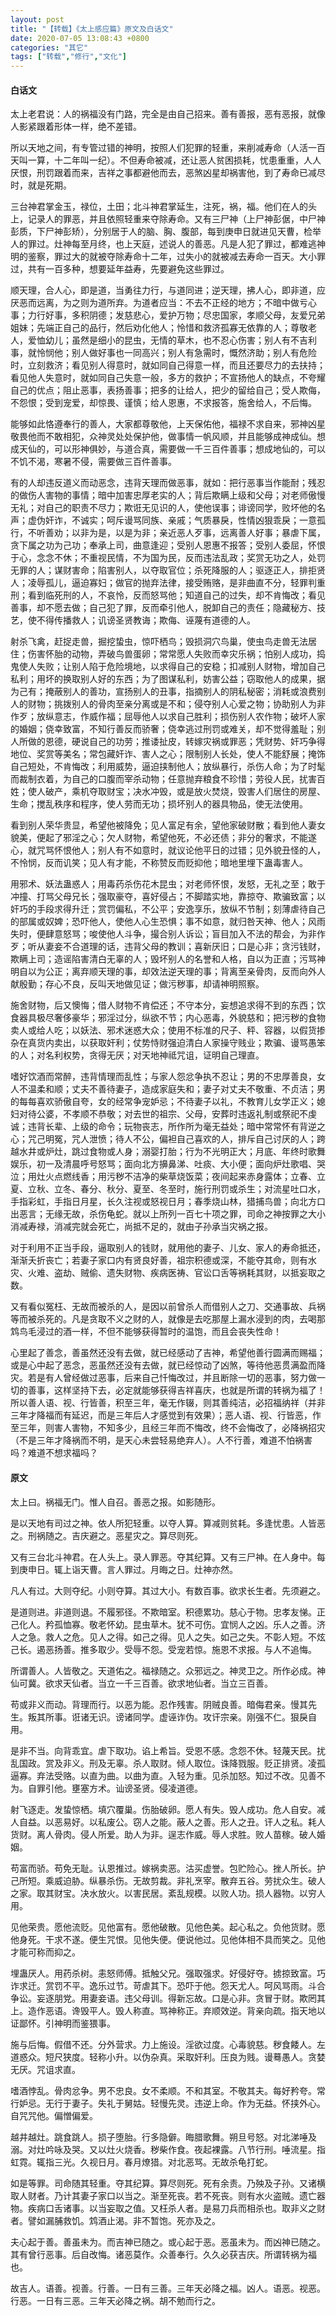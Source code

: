 ```yaml
---
layout: post
title: "【转载】《太上感应篇》原文及白话文"
date: 2020-07-05 13:08:43 +0800
categories: "其它"
tags: ["转载","修行","文化"]
---
```

#### 白话文

太上老君说：人的祸福没有门路，完全是由自己招来。善有善报，恶有恶报，就像人影紧跟着形体一样，绝不差错。

所以天地之间，有专管过错的神明，按照人们犯罪的轻重，来削减寿命（人活一百天叫一算，十二年叫一纪）。不但寿命被减，还让恶人贫困损耗，忧患重重，人人厌恨，刑罚跟着而来，吉祥之事都避他而去，恶煞凶星却祸害他，到了寿命已减尽时，就是死期。

三台神君掌金玉，禄位，土田；北斗神君掌延生，注死，祸，福。他们在人的头上，记录人的罪恶，并且依照轻重来夺除寿命。又有三尸神（上尸神彭倨，中尸神彭质，下尸神彭矫），分别居于人的脑、胸、腹部，每到庚申日就进见天曹，检举人的罪过。灶神每至月终，也上天庭，述说人的善恶。凡是人犯了罪过，都难逃神明的鉴察，罪过大的就被夺除寿命十二年，过失小的就被减去寿命一百天。大小罪过，共有一百多种，想要延年益寿，先要避免这些罪过。

顺天理，合人心，即是道，当勇往力行，与道同进；逆天理，拂人心，即非道，应厌恶而远离，为之则为道所弃。为道者应当：不去不正经的地方；不暗中做亏心事；力行好事，多积阴德；发慈悲心，爱护万物；尽忠国家，孝顺父母，友爱兄弟姐妹；先端正自己的品行，然后劝化他人；怜惜和救济孤寡无依靠的人；尊敬老人，爱恤幼儿；虽然是细小的昆虫，无情的草木，也不忍心伤害；别人有不吉利事，就怜悯他；别人做好事也一同高兴；别人有急需时，慨然济助；别人有危险时，立刻救济；看见别人得意时，就如同自己得意一样，而且还要尽力的去扶持；看见他人失意时，就如同自己失意一般，多方的救护；不宣扬他人的缺点，不夸耀自己的优点；阻止恶事，表扬善事；把多的让给人，把少的留给自己；受人欺侮，不怨恨；受到宠爱，却惊畏、谨慎；给人恩惠，不求报答，施舍给人，不后悔。

能够如此恪遵奉行的善人，大家都尊敬他，上天保佑他，福禄不求自来，邪神凶星敬畏他而不敢相犯，众神灵处处保护他，做事情一帆风顺，并且能够成神成仙。想成天仙的，可以形神俱妙，与道合真，需要做一千三百件善事；想成地仙的，可以不饥不渴，寒暑不侵，需要做三百件善事。

有的人却违反道义而动恶念，违背天理而做恶事，就如：把行恶事当作能耐；残忍的做伤人害物的事情；暗中加害忠厚老实的人；背后欺瞒上级和父母；对老师傲慢无礼；对自己的职责不尽力；欺诳无见识的人，使他误事；诽谤同学，败坏他的名声；虚伪奸诈，不诚实；呵斥谩骂同族、亲戚；气质暴戾，性情凶狠乖戾；一意孤行，不听善劝；以非为是，以是为非；亲近恶人歹事，远离善人好事；暴虐下属，贪下属之功为己功；奉承上司，曲意逢迎；受别人恩惠不报答；受别人委屈，怀恨于心，念念不休；不重视民情，不为国为民，反而违法乱政；奖赏无功之人，处罚无罪的人；谋财害命；陷害别人，以夺取官位；杀死降服的人；驱逐正人，排拒贤人；凌辱孤儿，逼迫寡妇；做官的抛弃法律，接受贿赂，是非曲直不分，轻罪判重刑；看到临死刑的人，不哀怜，反而怒骂他；知道自己的过失，却不肯悔改；看见善事，却不愿去做；自己犯了罪，反而牵引他人，脱卸自己的责任；隐藏秘方、技艺，使不得传播救人；讥谤圣贤教诲；欺侮、诬蔑有道德的人。

射杀飞禽，赶捉走兽，掘挖蛰虫，惊吓栖鸟；毁损洞穴鸟巢，使虫鸟走兽无法居住；伤害怀胎的动物，弄破鸟兽蛋卵；常常愿人失败而幸灾乐祸；怕别人成功，捣鬼使人失败；让别人陷于危险境地，以求得自己的安稳；扣减别人财物，增加自己私利；用坏的换取别人好的东西；为了图谋私利，妨害公益；窃取他人的成果，据为己有；掩蔽别人的善功，宣扬别人的丑事，指摘别人的阴私秘密；消耗或浪费别人的财物；挑拨别人的骨肉至亲分离或是不和；侵夺别人心爱之物；协助别人为非作歹；放纵意志，作威作福；屈辱他人以求自己胜利；损伤别人农作物；破坏人家的婚姻；侥幸致富，不知行善反而骄奢；侥幸逃过刑罚或难关，却不觉得羞耻；别人所做的恩德，硬说自己的功劳；推诿扯皮，转嫁灾祸或罪恶；凭财势、奸巧争得地位、奖赏等美名；常包藏奸诈、害人之心；限制别人长处，使人不能舒展；掩饰自己短处，不肯悔改；利用威势，逼迫挟制他人；放纵暴行，杀伤人命；为了时髦而裁制衣着，为自己的口腹而宰杀动物；任意抛弃粮食不珍惜；劳役人民，扰害百姓；使人破产，乘机夺取财宝；决水冲毁，或是放火焚烧，毁害人们居住的房屋、生命；搅乱秩序和程序，使人劳而无功；损坏别人的器具物品，使无法使用。

看到别人荣华贵显，希望他被降免；见人富足有余，望他家破财散；看到他人妻女貌美，便起了邪淫之心；欠人财物，希望他死，不必还债；非分的奢求，不能遂心，就咒骂怀恨他人；别人有不如意时，就议论他平日的过错；见外貌丑怪的人，不怜悯，反而讥笑；见人有才能，不称赞反而贬抑他；暗地里埋下蛊毒害人。

用邪术、妖法蛊惑人；用毒药杀伤花木昆虫；对老师怀恨，发怒，无礼之至；敢于冲撞、打骂父母兄长；强取豪夺，喜好侵占；不脚踏实地，靠掠夺、欺骗致富；以奸巧的手段求得升迁；赏罚偏私，不公平；安逸享乐，放纵不节制；刻薄虐待自己的部属或奴婢；恐吓他人，使他人心生恐惧；事不如意，就归咎天神、他人；风雨失时，便肆意怒骂；唆使他人斗争，撮合别人诉讼；盲目加入不法的帮会，为非作歹；听从妻妾不合道理的话，违背父母的教训；喜新厌旧；口是心非；贪污钱财，欺瞒上司；造谣陷害清白无辜的人；毁坏别人的名誉和人格，自以为正直；污骂神明自以为公正；离弃顺天理的事，却效法逆天理的事；背离至亲骨肉，反而向外人献殷勤；存心不良，反叫天地做见证；做污秽事，却请神明照察。

施舍财物，后又懊悔；借人财物不肯偿还；不守本分，妄想追求得不到的东西；饮食器具极尽奢侈豪华；邪淫过分，纵欲不节；内心恶毒，外貌慈和；把污秽的食物卖人或给人吃；以妖法、邪术迷惑大众；使用不标准的尺子、秤、容器，以假货掺杂在真货内卖出，以获取奸利；仗势恃财强迫清白人家操守贱业；欺骗、谩骂愚笨的人；对名利权势，贪得无厌；对天地神祗咒诅，证明自己理直。

嗜好饮酒而常醉，违背情理而乱性；与家人怨忿争执不忍让；男的不忠厚善良，女人不温柔和顺；丈夫不善待妻子，造成家庭失和；妻子对丈夫不敬重、不贞洁；男的每每喜欢骄傲自夸，女的经常争宠妒忌；不待妻子以礼，不教育儿女学正义；媳妇对待公婆，不孝顺不恭敬；对去世的祖宗、父母，安葬时违返礼制或祭祀不虔诚；违背长辈、上级的命令；玩物丧志，所作所为毫无益处；暗中常常怀有背逆之心；咒己明冤，咒人泄愤；待人不公，偏袒自己喜欢的人，排斥自己讨厌的人；跨越水井或炉灶，跳过食物或人身；溺婴打胎；行为不光明正大；月底、年终时歌舞娱乐，初一及清晨呼号怒骂；面向北方擤鼻涕、吐痰、大小便；面向炉灶歌唱、哭泣；用灶火点燃线香；用污秽不洁净的柴草烧饭菜；夜间起来赤身露体；立春、立夏、立秋、立冬、春分、秋分、夏至、冬至时，施行刑罚或杀生；对流星吐口水，手指彩虹，手指日月星，长久注视或怒视日月；春季烧山林，猎捕鸟兽；向北方口出恶言；无缘无故，杀伤龟蛇。就以上所列一百七十项之罪，司命之神按罪之大小消减寿禄，消减完就会死亡，尚抵不足的，就由子孙承当灾祸之报。

对于利用不正当手段，逼取别人的钱财，就用他的妻子、儿女、家人的寿命抵还，渐渐夭折丧亡；若妻子家口内有贤良好善，祖宗积德或深，不能夺其命，则有水灾、火难、盗劫、贼偷、遗失财物、疾病医祷、官讼口舌等祸耗其财，以抵妄取之数。

又有看似冤枉、无故而被杀的人，是因以前曾杀人而借别人之刀、交通事故、兵祸等而被杀死的。凡是贪取不义之财的人，就像是去吃那屋上漏水浸到的肉，去喝那鸩鸟毛浸过的酒一样，不但不能够获得暂时的温饱，而且会丧失性命！

心里起了善念，善虽然还没有去做，就已经感动了吉神，希望他善行圆满而赐福；或是心中起了恶念，恶虽然还没有去做，就已经惊动了凶煞，等待他恶贯满盈而降灾。若是有人曾经做过恶事，后来自己忏悔改过，并且断除一切的恶事，努力做一切的善事，这样坚持下去，必定就能够获得吉祥喜庆，也就是所谓的转祸为福了！所以善人语、视、行皆善，积至三年，毫无作辍，则其善纯洁，必招福纳祥（并非三年才降福而有延迟，而是三年后人才感觉到有效果）；恶人语、视、行皆恶，作至三年，则害人害物，不知多少，且经三年而不悔改，终不会悔改了，必降祸招灾（不是三年才降祸而不明，是天心未尝轻易绝弃人）。人不行善，难道不怕祸害吗？难道不想求福吗？

#### 原文

太上曰。祸福无门。惟人自召。善恶之报。如影随形。

是以天地有司过之神。依人所犯轻重。以夺人算。算减则贫耗。多逢忧患。人皆恶之。刑祸随之。吉庆避之。恶星灾之。算尽则死。

又有三台北斗神君。在人头上。录人罪恶。夺其纪算。又有三尸神。在人身中。每到庚申日。辄上诣天曹。言人罪过。月晦之日。灶神亦然。

凡人有过。大则夺纪。小则夺算。其过大小。有数百事。欲求长生者。先须避之。

是道则进。非道则退。不履邪径。不欺暗室。积德累功。慈心于物。忠孝友悌。正己化人。矜孤恤寡。敬老怀幼。昆虫草木。犹不可伤。宜悯人之凶。乐人之善。济人之急。救人之危。见人之得。如己之得。见人之失。如己之失。不彰人短。不炫己长。遏恶扬善。推多取少。受辱不怨。受宠若惊。施恩不求报。与人不追悔。

所谓善人。人皆敬之。天道佑之。福禄随之。众邪远之。神灵卫之。所作必成。神仙可冀。欲求天仙者。当立一千三百善。欲求地仙者。当立三百善。

苟或非义而动。背理而行。以恶为能。忍作残害。阴贼良善。暗侮君亲。慢其先生。叛其所事。诳诸无识。谤诸同学。虚诬诈伪。攻讦宗亲。刚强不仁。狠戾自用。

是非不当。向背乖宜。虐下取功。谄上希旨。受恩不感。念怨不休。轻蔑天民。扰乱国政。赏及非义。刑及无辜。杀人取财。倾人取位。诛降戮服。贬正排贤。凌孤逼寡。弃法受赂。以直为曲。以曲为直。入轻为重。见杀加怒。知过不改。见善不为。自罪引他。壅塞方术。讪谤圣贤。侵凌道德。

射飞逐走。发蛰惊栖。填穴覆巢。伤胎破卵。愿人有失。毁人成功。危人自安。减人自益。以恶易好。以私废公。窃人之能。蔽人之善。形人之丑。讦人之私。耗人货财。离人骨肉。侵人所爱。助人为非。逞志作威。辱人求胜。败人苗稼。破人婚姻。

苟富而骄。苟免无耻。认恩推过。嫁祸卖恶。沽买虚誉。包贮险心。挫人所长。护己所短。乘威迫胁。纵暴杀伤。无故剪裁。非礼烹宰。散弃五谷。劳扰众生。破人之家。取其财宝。决水放火。以害民居。紊乱规模。以败人功。损人器物。以穷人用。

见他荣贵。愿他流贬。见他富有。愿他破散。见他色美。起心私之。负他货财。愿他身死。干求不遂。便生咒恨。见他失便。便说他过。见他体相不具而笑之。见他才能可称而抑之。

埋蛊厌人。用药杀树。恚怒师傅。抵触父兄。强取强求。好侵好夺。掳掠致富。巧诈求迁。赏罚不平。逸乐过节。苛虐其下。恐吓于他。怨天尤人。呵风骂雨。斗合争讼。妄逐朋党。用妻妾语。违父母训。得新忘故。口是心非。贪冒于财。欺罔其上。造作恶语。谗毁平人。毁人称直。骂神称正。弃顺效逆。背亲向疏。指天地以证鄙怀。引神明而鉴猥事。

施与后悔。假借不还。分外营求。力上施设。淫欲过度。心毒貌慈。秽食餧人。左道惑众。短尺狭度。轻称小升。以伪杂真。采取奸利。压良为贱。谩蓦愚人。贪婪无厌。咒诅求直。

嗜酒悖乱。骨肉忿争。男不忠良。女不柔顺。不和其室。不敬其夫。每好矜夸。常行妒忌。无行于妻子。失礼于舅姑。轻慢先灵。违逆上命。作为无益。怀挟外心。自咒咒他。偏憎偏爱。

越井越灶。跳食跳人。损子堕胎。行多隐僻。晦腊歌舞。朔旦号怒。对北涕唾及溺。对灶吟咏及哭。又以灶火烧香。秽柴作食。夜起裸露。八节行刑。唾流星。指虹霓。辄指三光。久视日月。春月燎猎。对北恶骂。无故杀龟打蛇。

如是等罪。司命随其轻重。夺其纪算。算尽则死。死有余责。乃殃及子孙。又诸横取人财者。乃计其妻子家口以当之。渐至死丧。若不死丧。则有水火盗贼。遗亡器物。疾病口舌诸事。以当妄取之值。又枉杀人者。是易刀兵而相杀也。取非义之财者。譬如漏脯救饥。鸩酒止渴。非不暂饱。死亦及之。

夫心起于善。善虽未为。而吉神已随之。或心起于恶。恶虽未为。而凶神已随之。其有曾行恶事。后自改悔。诸恶莫作。众善奉行。久久必获吉庆。所谓转祸为福也。

故吉人。语善。视善。行善。一日有三善。三年天必降之福。凶人。语恶。视恶。行恶。一日有三恶。三年天必降之祸。胡不勉而行之。
